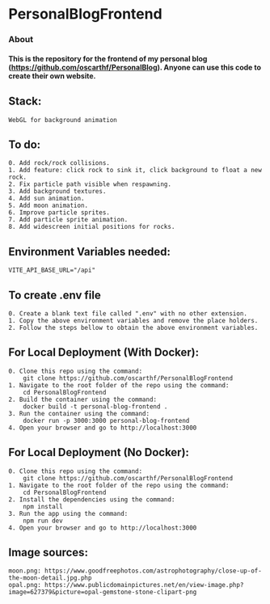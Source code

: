 # PersonalBlogFrontend

### About
#### This is the repository for the frontend of my personal blog (https://github.com/oscarthf/PersonalBlog). Anyone can use this code to create their own website.

## Stack:

```
WebGL for background animation
```

## To do:

```
0. Add rock/rock collisions.
1. Add feature: click rock to sink it, click background to float a new rock.
2. Fix particle path visible when respawning.
3. Add background textures.
4. Add sun animation.
5. Add moon animation.
6. Improve particle sprites.
7. Add particle sprite animation.
8. Add widescreen initial positions for rocks.
```

## Environment Variables needed:

```
VITE_API_BASE_URL="/api"
```

## To create .env file

```
0. Create a blank text file called ".env" with no other extension.
1. Copy the above environment variables and remove the place holders.
2. Follow the steps bellow to obtain the above environment variables.
```

## For Local Deployment (With Docker):

```
0. Clone this repo using the command:
    git clone https://github.com/oscarthf/PersonalBlogFrontend
1. Navigate to the root folder of the repo using the command:
    cd PersonalBlogFrontend
2. Build the container using the command:
    docker build -t personal-blog-frontend .
3. Run the container using the command:
    docker run -p 3000:3000 personal-blog-frontend
4. Open your browser and go to http://localhost:3000
```

## For Local Deployment (No Docker):

```
0. Clone this repo using the command:
    git clone https://github.com/oscarthf/PersonalBlogFrontend
1. Navigate to the root folder of the repo using the command:
    cd PersonalBlogFrontend
2. Install the dependencies using the command:
    npm install
3. Run the app using the command:
    npm run dev
4. Open your browser and go to http://localhost:3000
```

## Image sources:

```
moon.png: https://www.goodfreephotos.com/astrophotography/close-up-of-the-moon-detail.jpg.php
opal.png: https://www.publicdomainpictures.net/en/view-image.php?image=627379&picture=opal-gemstone-stone-clipart-png
```